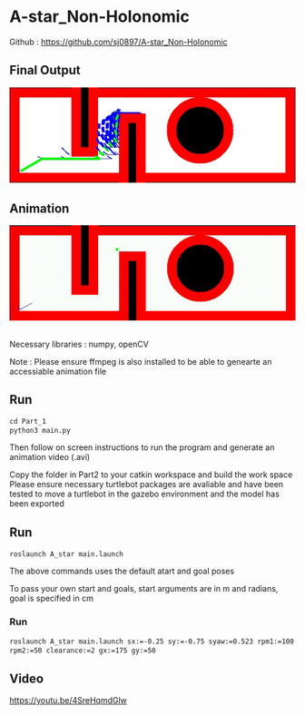 # A-star_Non-Holonomic

Github : https://github.com/sj0897/A-star_Non-Holonomic

## Final Output
<img width="600" alt="animation" src="TestCase_3.jpg">

## Animation
<img width="600" alt="animation" src="TestCase_3.gif"> 

##
Necessary libraries : numpy, openCV

Note : Please ensure ffmpeg is also installed to be able to genearte an accessiable animation file
## Run
```
cd Part_1
python3 main.py
```
Then follow on screen instructions to run the program and generate an animation video (.avi)

Copy the folder in Part2 to your catkin workspace and build the work space
Please ensure necessary turtlebot packages are avaliable and have been tested to move a turtlebot in the gazebo environment and the model has been exported

## Run
```
roslaunch A_star main.launch
```
The above commands uses the default atart and goal poses

To pass your own start and goals, start arguments are in m and radians, goal is specified in cm 

### Run
```
roslaunch A_star main.launch sx:=-0.25 sy:=-0.75 syaw:=0.523 rpm1:=100 rpm2:=50 clearance:=2 gx:=175 gy:=50
```

## Video
https://youtu.be/4SreHqmdGlw 